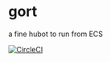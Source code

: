 # gort
a fine hubot to run from ECS

[![CircleCI](https://circleci.com/gh/lithespeed/gort.svg?style=svg)](https://circleci.com/gh/lithespeed/gort)
